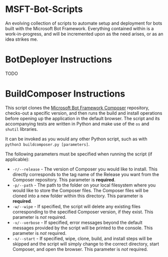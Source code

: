 # MSFT-Bot-Scripts
An evolving collection of scripts to automate setup and deployment for bots built with the Microsoft Bot Framework. Everything contained within is a work-in-progress, and will be incremented upon as the need arises, or as an idea strikes me.

# BotDeployer Instructions
TODO

# BuildComposer Instructions
This script clones the [Microsoft Bot Framework Composer](https://github.com/Microsoft/BotFramework-Composer) repository, checks-out a specific version, and then runs the build and install operations before opening up the application in the default browser.
The script and its accompanying tests are written in Python and make use of the `os` and `shutil` libraries.

It can be invoked as you would any other Python script, such as with `python3 buildcomposer.py [parameters]`. 

The following parameters must be specified when running the script (if applicable):

- `-r/--release` - The version of Composer you would like to install. This directly corresponds to the tag name of the Release you want from the Composer repository. This parameter is **required**.
- `-p/--path` - The path to the folder on your local filesystem where you would like to store the Composer files. The Composer files will be cloned into a new folder within this directory. This parameter is **required**.
- `-w/--wipe` - If specified, the script will delete any existing files corresponding to the specified Composer version, if they exist. This parameter is *not* required.
- `-v/--verbose` - If specified, error messages beyond the default messages provided by the script will be printed to the console. This parameter is *not* required.
- `-s/--start` - If specified, wipe, clone, build, and install steps will be skipped and the script will simply change to the correct directory, start Composer, and open the browser. This parameter is *not* required.
